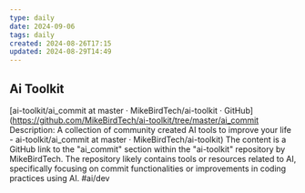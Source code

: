 ```yaml
---
type: daily
date: 2024-09-06
tags: daily
created: 2024-08-26T17:15
updated: 2024-08-29T14:49
---
```


## Ai Toolkit
[ai-toolkit/ai\_commit at master · MikeBirdTech/ai-toolkit · GitHub](https://github.com/MikeBirdTech/ai-toolkit/tree/master/ai_commit
Description: A collection of community created AI tools to improve your life - ai-toolkit/ai_commit at master · MikeBirdTech/ai-toolkit) 
The content is a GitHub link to the "ai_commit" section within the "ai-toolkit" repository by MikeBirdTech. The repository likely contains tools or resources related to AI, specifically focusing on commit functionalities or improvements in coding practices using AI.
#ai/dev 
